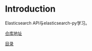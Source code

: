 # Introduction

Elasticsearch API与elasticsearch-py学习。

[仓库地址](https://github.com/past-memories/fun/elasticsearch)

[目录](./directory.md)
